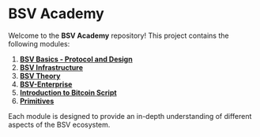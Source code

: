 # BSV Academy

Welcome to the **BSV Academy** repository! This project contains the following modules:

1. **[BSV Basics - Protocol and Design](BSV%20Basics%20-%20Protocol%20and%20Design/)**
2. **[BSV Infrastructure](BSV%20Infrastructure/)**
3. **[BSV Theory](BSV%20Theory/)**
4. **[BSV-Enterprise](BSV-Enterprise/)**
5. **[Introduction to Bitcoin Script](Introduction%20to%20Bitcoin%20Script/)**
6. **[Primitives](Primitives/)**

Each module is designed to provide an in-depth understanding of different aspects of the BSV ecosystem.
